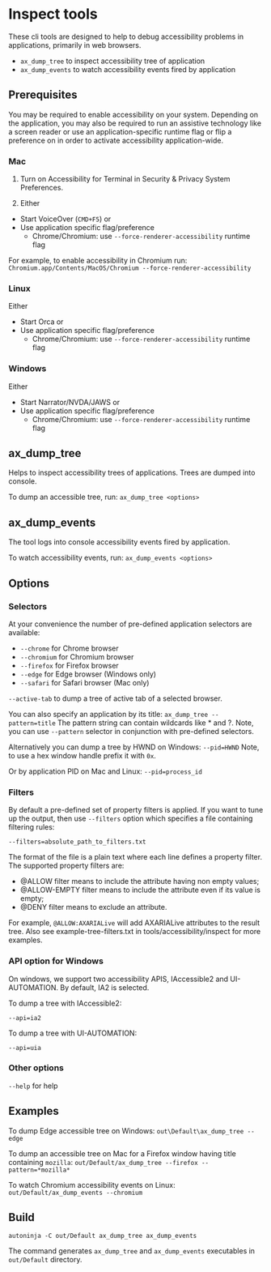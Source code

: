 # Inspect tools

These cli tools are designed to help to debug accessibility problems in applications, primarily in web browsers.

* `ax_dump_tree` to inspect accessibility tree of application
* `ax_dump_events` to watch accessibility events fired by application

## Prerequisites

You may be required to enable accessibility on your system. Depending on
the application, you may also be required to run an assistive technology
like a screen reader or use an application-specific runtime flag or flip
a preference on in order to activate accessibility application-wide.

### Mac

1) Turn on Accessibility for Terminal in Security & Privacy System Preferences.

2) Either
* Start VoiceOver (`CMD+F5`) or
* Use application specific flag/preference
  * Chrome/Chromium: use `--force-renderer-accessibility` runtime flag

For example, to enable accessibility in Chromium run:
```Chromium.app/Contents/MacOS/Chromium --force-renderer-accessibility```

### Linux

Either
* Start Orca or
* Use application specific flag/preference
  * Chrome/Chromium: use `--force-renderer-accessibility` runtime flag

### Windows

Either
* Start Narrator/NVDA/JAWS or
* Use application specific flag/preference
  * Chrome/Chromium: use `--force-renderer-accessibility` runtime flag

## ax_dump_tree

Helps to inspect accessibility trees of applications. Trees are dumped into console.

To dump an accessible tree, run:
`ax_dump_tree <options>`

## ax_dump_events

The tool logs into console accessibility events fired by application.

To watch accessibility events, run:
`ax_dump_events <options>`

## Options

### Selectors

At your convenience the number of pre-defined application selectors are available:
* `--chrome` for Chrome browser
* `--chromium` for Chromium browser
* `--firefox` for Firefox browser
* `--edge` for Edge browser (Windows only)
* `--safari` for Safari browser (Mac only)

`--active-tab` to dump a tree of active tab of a selected browser.

You can also specify an application by its title:
`ax_dump_tree --pattern=title`
The pattern string can contain wildcards like * and ?. Note, you can use
``--pattern`` selector in conjunction with pre-defined selectors.

Alternatively you can dump a tree by HWND on Windows:
`--pid=HWND`
Note, to use a hex window handle prefix it with `0x`.

Or by application PID on Mac and Linux:
`--pid=process_id`

### Filters

By default a pre-defined set of property filters is applied. If you want to tune
up the output, then use `--filters` option which specifies a file containing
filtering rules:

`--filters=absolute_path_to_filters.txt`

The format of the file is a plain text where each line defines a property
filter. The supported property filters are:

* @ALLOW filter means to include the attribute having non empty values;
* @ALLOW-EMPTY filter means to include the attribute even if its value is empty;
* @DENY filter means to exclude an attribute.

For example, `@ALLOW:AXARIALive` will add AXARIALive attributes to the
result tree. Also see example-tree-filters.txt in tools/accessibility/inspect
for more examples.

### API option for Windows

On windows, we support two accessibility APIS, IAccessible2 and UI-AUTOMATION.
By default, IA2 is selected.

To dump a tree with IAccessible2:

`--api=ia2`

To dump a tree with UI-AUTOMATION:

`--api=uia`

### Other options

`--help` for help

## Examples

To dump Edge accessible tree on Windows:
``out\Default\ax_dump_tree --edge``

To dump an accessible tree on Mac for a Firefox window having title containing ``mozilla``:
``out/Default/ax_dump_tree --firefox --pattern=*mozilla*``

To watch Chromium accessibility events on Linux:
``out/Default/ax_dump_events --chromium``

## Build

`autoninja -C out/Default ax_dump_tree ax_dump_events`

The command generates `ax_dump_tree`  and `ax_dump_events` executables  in
`out/Default` directory.
